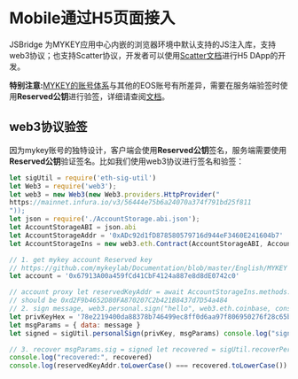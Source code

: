 # Mobile通过H5页面接入

JSBridge 为MYKEY应用中心内嵌的浏览器环境中默认支持的JS注入库，支持web3协议；也支持Scatter协议，开发者可以使用[Scatter文档](https://get-scatter.com/docs/api-reference)进行H5 DApp的开发。

**特别注意:**[MYKEY的账号体系](../dive-into-mykey/mykey-on-eos.md#mykey帐户结构)与其他的EOS账号有所差异，需要在服务端验签时使用**Reserved公钥**进行验签，详细请查阅[文档](../dive-into-mykey/mykey-on-eos.md#2-dui-yu-yu-scatter-jian-rong-de-dapp)。

## web3协议验签

因为mykey账号的独特设计，客户端会使用**Reserved公钥**签名，服务端需要使用**Reserved公钥**验证签名。比如我们使用web3协议进行签名和验签：

```javascript
let sigUtil = require('eth-sig-util') 
let Web3 = require('web3'); 
let web3 = new Web3(new Web3.providers.HttpProvider("
https://mainnet.infura.io/v3/56444e75b6a24070a374f791bd25f811
")); 
let json = require('./AccountStorage.abi.json'); 
let AccountStorageABI = json.abi 
let AccountStorageAddr = '0xADc92d1fD878580579716d944eF3460E241604b7' 
let AccountStorageIns = new web3.eth.Contract(AccountStorageABI, AccountStorageAddr); 

// 1. get mykey account Reserved key 
// https://github.com/mykeylab/Documentation/blob/master/English/MYKEY on EOSIO.md
let account = '0x67913A00a459fCd41CbF4124a887e8d8dE0742c0' 

// account proxy let reservedKeyAddr = await AccountStorageIns.methods.getKeyData(account, 3).call(); console.log(account, "reserved key:", reservedKeyAddr) 
// should be 0xd2F9b4652D80FA870207C2b421B8437d7D54a484
// 2. sign message, web3.personal.sign("hello", web3.eth.coinbase, console.log); let message = 'hello' 
let privKeyHex = '78e2219400da88378b746499ec8ff0d6aa97f806950276f28c65b9d569f32f84' // prvkey of '0xd2F9b4652D80FA870207C2b421B8437d7D54a484' let privKey = Buffer.from(privKeyHex, 'hex') 
let msgParams = { data: message }
let signed = sigUtil.personalSign(privKey, msgParams) console.log("signature:", signed)

// 3. recover msgParams.sig = signed let recovered = sigUtil.recoverPersonalSignature(msgParams) 
console.log("recovered:", recovered) 
console.log(reservedKeyAddr.toLowerCase() === recovered.toLowerCase())
```

